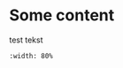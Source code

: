 # Some content

test tekst

```{figure} Kelly van Strien - Ceci est une Fraise.jpg
:width: 80%

```

